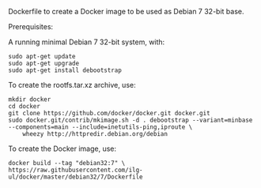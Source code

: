 Dockerfile to create a Docker image to be used as Debian 7 32-bit base.

Prerequisites:

A running minimal Debian 7 32-bit system, with:

	sudo apt-get update
	sudo apt-get upgrade
	sudo apt-get install debootstrap

To create the rootfs.tar.xz archive, use:

	mkdir docker
	cd docker
	git clone https://github.com/docker/docker.git docker.git
	sudo docker.git/contrib/mkimage.sh -d . debootstrap --variant=minbase --components=main --include=inetutils-ping,iproute \
    	wheezy http://httpredir.debian.org/debian

To create the Docker image, use:

	docker build --tag "debian32:7" \
    https://raw.githubusercontent.com/ilg-ul/docker/master/debian32/7/Dockerfile
